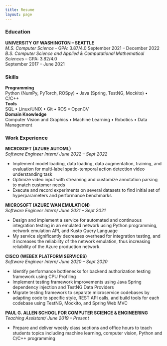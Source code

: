```yaml
---
title: Resume
layout: page
---
```

### Education
**UNIVERSITY OF WASHINGTON – SEATTLE**  
*M.S. Computer Science* - GPA: 3.87/4.0
September 2021 – December 2022  
*B.S. Computer Science and Applied & Computational Mathematical Sciences* – GPA: 3.82/4.0  
September 2017 – June 2021  

### Skills
**Programming**  
Python (NumPy, PyTorch, ROSpy) • Java (Spring, TestNG, Mockito) • C/C++  
**Tools**  
SQL • Linux/UNIX • Git • ROS • OpenCV  
**Domain Knowledge**  
Computer Vision and Graphics • Machine Learning • Robotics • Data Management

### Work Experience
**MICROSOFT (AZURE AUTOML)**  
*Software Engineer Intern/ June 2022 – Sept 2022*
- Implement model loading, data loading, data augmentation, training, and evaluation for multi-label spatio-temporal action detection video understanding task
- Optimize video input with streaming and customize annotation parsing to match customer needs
- Execute and record experiments on several datasets to find initial set of hyperparameters and performance benchmarks

**MICROSOFT (AZURE WAN EMULATION)**  
*Software Engineer Intern/ June 2021 – Sept 2021*
- Design and implement a service for automated and continuous integration testing in an emulated network using Python programming, network emulation API, and Kusto Query Language
- My service significantly decreases overhead for integration testing, and it increases the reliability of the network emulation, thus increasing reliability of the Azure production network.

**CISCO (WEBEX PLATFORM SERVICES)**  
*Software Engineer Intern/ June 2020 – Sept 2020*  
- Identify performance bottlenecks for backend authorization testing framework using CPU Profiling
- Implement testing framework improvements using Java Spring dependency injection and TestNG
Data Providers
- Migrate testing framework to separate microservice codebases by adapting code to specific style,
REST API calls, and build tools for each codebase using TestNG, Mockito, and Spring Web MVC

**PAUL G. ALLEN SCHOOL FOR COMPUTER SCIENCE & ENGINEERING**  
*Teaching Assistant/ June 2019 – Present*
- Prepare and deliver weekly class sections and office hours to teach students topics including machine learning, computer vision, Python and C/C++ programming
